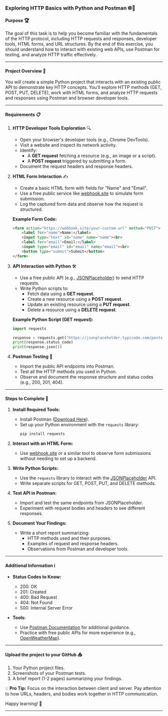 ### Exploring HTTP Basics with Python and Postman 🌐🐍

#### **Purpose** 🏆  
The goal of this task is to help you become familiar with the fundamentals of the HTTP protocol, including HTTP requests and responses, developer tools, HTML forms, and URL structures. By the end of this exercise, you should understand how to interact with existing web APIs, use Postman for testing, and analyze HTTP traffic effectively.

---

#### **Project Overview** 📖  
You will create a simple Python project that interacts with an existing public API to demonstrate key HTTP concepts. You’ll explore HTTP methods (GET, POST, PUT, DELETE), work with HTML forms, and analyze HTTP requests and responses using Postman and browser developer tools.

---

#### **Requirements** 📋  

1. **HTTP Developer Tools Exploration** 🔍  
   - Open your browser's developer tools (e.g., Chrome DevTools).  
   - Visit a website and inspect its network activity.  
   - Identify:  
     - A **GET request** fetching a resource (e.g., an image or a script).  
     - A **POST request** triggered by submitting a form.  
   - Document the request headers and response headers.  

2. **HTML Form Interaction** ✍️  
   - Create a basic HTML form with fields for "Name" and "Email".  
   - Use a free public service like [webhook.site](https://webhook.site/) to simulate form submission.  
   - Log the captured form data and observe how the request is structured.  

   **Example Form Code:**  
   ```html
   <form action="https://webhook.site/your-custom-url" method="POST">
       <label for="name">Name:</label>
       <input type="text" id="name" name="name"><br>
       <label for="email">Email:</label>
       <input type="email" id="email" name="email"><br>
       <button type="submit">Submit</button>
   </form>
   ```

3. **API Interaction with Python** 🛠️  
   - Use a free public API (e.g., [JSONPlaceholder](https://jsonplaceholder.typicode.com/)) to send HTTP requests.  
   - Write Python scripts to:  
     - Fetch data using a **GET request**.  
     - Create a new resource using a **POST request**.  
     - Update an existing resource using a **PUT request**.  
     - Delete a resource using a **DELETE request**.  

   **Example Python Script (GET request):**  
   ```python
   import requests

   response = requests.get("https://jsonplaceholder.typicode.com/posts/1")
   print(response.status_code)
   print(response.json())
   ```

4. **Postman Testing** 🧪  
   - Import the public API endpoints into Postman.  
   - Test all the HTTP methods you used in Python.  
   - Observe and document the response structure and status codes (e.g., 200, 201, 404).  

---

#### **Steps to Complete** 🚀  

1. **Install Required Tools:**  
   - Install Postman ([Download Here](https://www.postman.com/downloads/)).  
   - Set up your Python environment with the `requests` library:  
     ```bash
     pip install requests
     ```

2. **Interact with an HTML Form:**  
   - Use [webhook.site](https://webhook.site/) or a similar tool to observe form submissions without needing to set up a backend.  

3. **Write Python Scripts:**  
   - Use the `requests` library to interact with the [JSONPlaceholder](https://jsonplaceholder.typicode.com/) API.  
   - Write separate scripts for GET, POST, PUT, and DELETE methods.  

4. **Test API in Postman:**  
   - Import and test the same endpoints from JSONPlaceholder.  
   - Experiment with request bodies and headers to see different responses.  

5. **Document Your Findings:**  
   - Write a short report summarizing:  
     - HTTP methods used and their purposes.  
     - Examples of request and response headers.  
     - Observations from Postman and developer tools.  

---

#### **Additional Information** ℹ️  

- **Status Codes to Know:**  
  - 200: OK  
  - 201: Created  
  - 400: Bad Request  
  - 404: Not Found  
  - 500: Internal Server Error  

- **Tools:**  
  - Use [Postman Documentation](https://learning.postman.com/) for additional guidance.  
  - Practice with free public APIs for more experience (e.g., [OpenWeatherMap](https://openweathermap.org/api)).  

---

#### **Upload the project to your GitHub** 📤  

1. Your Python project files.  
2. Screenshots of your Postman tests.  
3. A brief report (1-2 pages) summarizing your findings.  

💡 **Pro Tip:** Focus on the interaction between client and server. Pay attention to how URLs, headers, and bodies work together in HTTP communication.  

Happy learning! 🎉  

---
